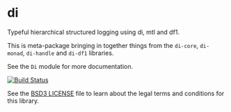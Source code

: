 # di

Typeful hierarchical structured logging using di, mtl and df1.

This is meta-package bringing in together things from the `di-core`,
`di-monad`, `di-handle` and `di-df1` libraries.

See the `Di` module for more documentation.

[![Build Status](https://travis-ci.org/k0001/di.svg?branch=master)](https://travis-ci.org/k0001/di)

See the [BSD3 LICENSE](https://github.com/k0001/di/blob/master/di/LICENSE.txt)
file to learn about the legal terms and conditions for this library.

